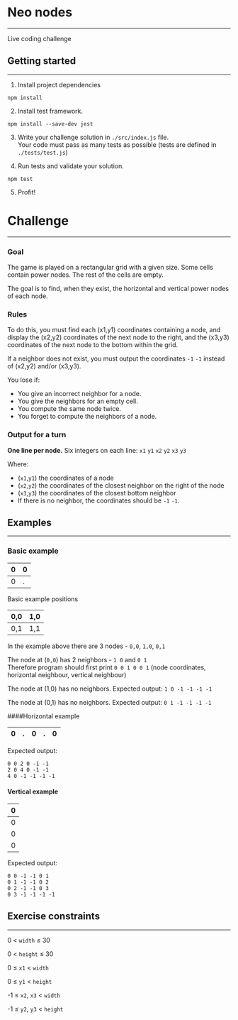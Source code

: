 # Neo nodes

---
Live coding challenge

## Getting started 

---

1. Install project dependencies
```
npm install
```

2. Install test framework.

```
npm install --save-dev jest
```

3. Write your challenge solution in `./src/index.js` file.</br>
   Your code must pass as many tests as possible (tests are defined in `./tests/test.js`)</br>
   

4. Run tests and validate your solution.

```
npm test
```

5. Profit!


# Challenge 

---

### Goal

The game is played on a rectangular grid with a given size. Some cells contain power nodes. The rest of the cells are empty.

The goal is to find, when they exist, the horizontal and vertical power nodes of each node.


### Rules

To do this, you must find each (x1,y1) coordinates containing a node, and display the (x2,y2) coordinates of the next node to the right, and the (x3,y3) coordinates of the next node to the bottom within the grid.

If a neighbor does not exist, you must output the coordinates `-1` `-1` instead of (x2,y2) and/or (x3,y3).


You lose if:
- You give an incorrect neighbor for a node.
- You give the neighbors for an empty cell.
- You compute the same node twice.
- You forget to compute the neighbors of a node.

### Output for a turn
**One line per node.** Six integers on each line: `x1` `y1` `x2` `y2` `x3` `y3`

Where:
- (`x1`,`y1`) the coordinates of a node
- (`x2`,`y2`) the coordinates of the closest neighbor on the right of the node
- (`x3`,`y3`) the coordinates of the closest bottom neighbor
- If there is no neighbor, the coordinates should be `-1` `-1`.

## Examples

---

### Basic example

| 0 | 0 |
|---|---|
| 0 | . |

Basic example positions

| 0,0 | 1,0 |
|---|---|
| 0,1 | 1,1 |

In the example above there are 3 nodes - `0,0`, `1,0`, `0,1`

The node at (`0,0`) has 2 neighbors - `1 0` and `0 1`</br>
Therefore program should first print `0 0 1 0 0 1` (node coordinates, horizontal neighbour, vertical neighbour)

The node at (1,0) has no neighbors. Expected output: `1 0 -1 -1 -1 -1`

The node at (0,1) has no neighbors. Expected output: `0 1 -1 -1 -1 -1`




####Horizontal example

| 0 | . | 0 | . | 0 | 
|---|---|---|---|---|

Expected output:
```
0 0 2 0 -1 -1
2 0 4 0 -1 -1
4 0 -1 -1 -1 -1
```


#### Vertical example

| 0 |
|---|
| 0 |
| 0 |
| 0 |

Expected output:

``` 
0 0 -1 -1 0 1
0 1 -1 -1 0 2
0 2 -1 -1 0 3
0 3 -1 -1 -1 -1
```

## Exercise constraints

---

0 < `width` ≤ 30

0 < `height` ≤ 30

0 ≤ `x1` < `width`

0 ≤ `y1` < `height`

-1 ≤ `x2`, `x3` < `width`

-1 ≤ `y2`, `y3` < `height`
